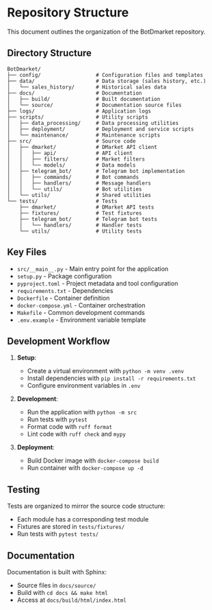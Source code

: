 # Repository Structure

This document outlines the organization of the BotDmarket repository.

## Directory Structure

```
BotDmarket/
├── config/                  # Configuration files and templates
├── data/                    # Data storage (sales history, etc.)
│   └── sales_history/       # Historical sales data
├── docs/                    # Documentation
│   ├── build/               # Built documentation
│   └── source/              # Documentation source files
├── logs/                    # Application logs
├── scripts/                 # Utility scripts
│   ├── data_processing/     # Data processing utilities
│   ├── deployment/          # Deployment and service scripts
│   └── maintenance/         # Maintenance scripts
├── src/                     # Source code
│   ├── dmarket/             # DMarket API client
│   │   ├── api/             # API client
│   │   ├── filters/         # Market filters
│   │   └── models/          # Data models
│   ├── telegram_bot/        # Telegram bot implementation
│   │   ├── commands/        # Bot commands
│   │   ├── handlers/        # Message handlers
│   │   └── utils/           # Bot utilities
│   └── utils/               # Shared utilities
└── tests/                   # Tests
    ├── dmarket/             # DMarket API tests
    ├── fixtures/            # Test fixtures
    ├── telegram_bot/        # Telegram bot tests
    │   └── handlers/        # Handler tests
    └── utils/               # Utility tests
```

## Key Files

- `src/__main__.py` - Main entry point for the application
- `setup.py` - Package configuration
- `pyproject.toml` - Project metadata and tool configuration
- `requirements.txt` - Dependencies
- `Dockerfile` - Container definition
- `docker-compose.yml` - Container orchestration
- `Makefile` - Common development commands
- `.env.example` - Environment variable template

## Development Workflow

1. **Setup**: 
   - Create a virtual environment with `python -m venv .venv`
   - Install dependencies with `pip install -r requirements.txt`
   - Configure environment variables in `.env`

2. **Development**:
   - Run the application with `python -m src`
   - Run tests with `pytest`
   - Format code with `ruff format`
   - Lint code with `ruff check` and `mypy`

3. **Deployment**:
   - Build Docker image with `docker-compose build`
   - Run container with `docker-compose up -d`

## Testing

Tests are organized to mirror the source code structure:
- Each module has a corresponding test module
- Fixtures are stored in `tests/fixtures/`
- Run tests with `pytest tests/`

## Documentation

Documentation is built with Sphinx:
- Source files in `docs/source/`
- Build with `cd docs && make html`
- Access at `docs/build/html/index.html` 